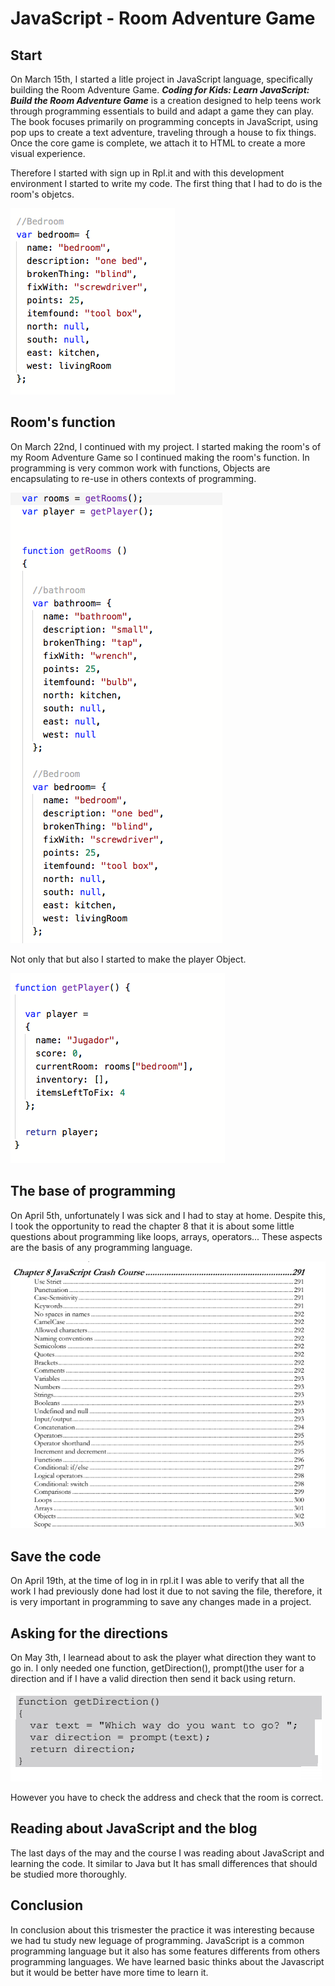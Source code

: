# JavaScript - Room Adventure Game


## Start

On March 15th, I started a litle project in JavaScript language, specifically building the Room Adventure Game. 
***Coding for Kids: Learn JavaScript: Build the Room Adventure Game*** is a creation designed to help teens work through 
programming essentials to build and adapt a game they can play. The book focuses primarily on programming concepts in 
JavaScript, using pop ups to create a text adventure, traveling through a house to fix things. Once the core game is 
complete, we attach it to HTML to create a more visual experience.

Therefore I started with sign up in Rpl.it and with this development environment I started to write my code. The first 
thing that I had to do is the room's objetcs.


![](images/objects.png)


## Room's function

On March 22nd, I continued with my project. I started making the room's of my Room Adventure Game so I continued making 
the room's function. In programming is very common work with functions, Objects are encapsulating to re-use in others 
contexts of programming.


![](images/rooms.png)


Not only that but also I started to make the player Object.

![](images/player.png)

## The base of programming

On April 5th, unfortunately I was sick and I had to stay at home. Despite this, I took the opportunity to read the chapter 8
that it is about some little questions about programming like loops, arrays, operators... These aspects are the basis of 
any programming language.

![](images/base.png)


## Save the code 

On April 19th, at the time of log in in rpl.it I was able to verify that all the work I had previously done had lost it 
due to not saving the file, therefore, it is very important in programming to save any changes made in a project.

## Asking for the directions

On May 3th, I learnead about to ask the player what direction they want to go in. I only needed one function, getDirection(),
prompt()the user  for a direction and if I have a valid direction then send it back using return.

![](images/getDirection.png)

However you have to check the address and check that the room is correct.

## Reading about JavaScript and the blog

The last days of the may and the course I was reading about JavaScript and learning the code. It similar to Java but It 
has small differences that should be studied more thoroughly.

## Conclusion

In conclusion about this trismester the practice it was interesting because we had tu study new leguage of programming. 
JavaScript is a common programming language but it also has some features differents from others programming languages. 
We have learned basic thinks about the Javascript but it would be better have more time to learn it.

